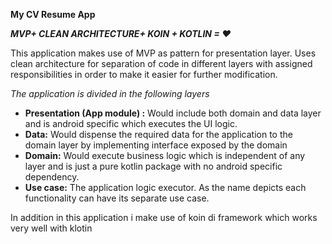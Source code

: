 <p><strong>My CV Resume App</strong></p>
<p><em><strong>MVP+ CLEAN ARCHITECTURE+ KOIN + KOTLIN =&nbsp;&hearts;</strong></em></p>
<p>This application makes use of MVP as pattern for presentation layer. Uses clean architecture for separation of code in different layers with assigned responsibilities in order to make it easier for further modification.</p>
<p><em>The application is divided in the following layers</em></p>
<ul>
<li><strong>Presentation (App module) :</strong> Would include both domain and data layer and is android specific which executes the UI logic.</li>
<li><strong>Data:</strong> Would dispense the required data for the application to the domain layer by implementing interface exposed by the domain</li>
<li><strong>Domain:</strong> Would execute business logic which is independent of any layer and is just a pure kotlin package with no android specific dependency.</li>
<li><strong>Use case:</strong> The application logic executor. As the name depicts each functionality can have its separate use case.</li>
</ul>
<p>In addition in this application i make use of koin di framework which works very well with klotin</p>
